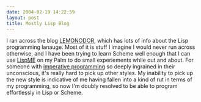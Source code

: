 ```yaml
---
date: 2004-02-19 14:22:59
layout: post
title: Mostly Lisp Blog
---
```


I ran across the blog [LEMONODOR](http://lemonodor.com/), which has lots of info about the Lisp programming lanauge. Most of it is stuff I imagine I would never run across otherwise, and I have been trying to learn Scheme well enough that I can use [LispME](http://www.lispme.de/lispme/) on my Palm to do small experiements while out and about. For someone with [imperative programming](http://en.wikipedia.org/wiki/Imperative_programming) so deeply ingrained in their unconscious, it's really hard to pick up other styles. My inability to pick up the new style is indicative of me having fallen into a kind of rut in terms of my programming, so now I'm doubly resolved to be able to program effortlessly in Lisp or Scheme.
